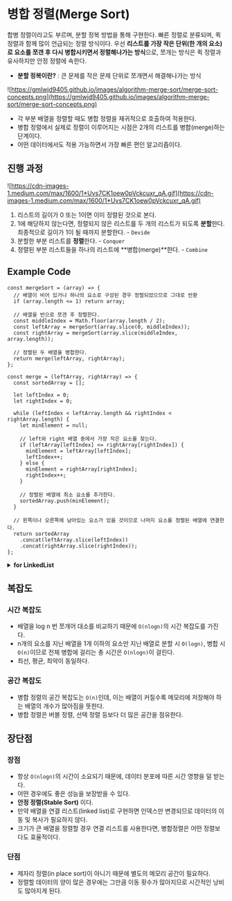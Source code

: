 # 병합 정렬(Merge Sort)

합병 정렬이라고도 부르며, 분할 정복 방법을 통해 구현한다. 빠른 정렬로 분류되며, 퀵 정렬과 함께 많이 언급되는 정렬 방식이다. 우선 **리스트를 가장 작은 단위(한 개의 요소)로 요소를 쪼갠 후 다시 병합시키면서 정렬해나가는 방식**으로, 쪼개는 방식은 퀵 정렬과 유사하지만 안정 정렬에 속한다.

- **분할 정복이란?**
  : 큰 문제를 작은 문제 단위로 쪼개면서 해결해나가는 방식

![https://gmlwjd9405.github.io/images/algorithm-merge-sort/merge-sort-concepts.png](https://gmlwjd9405.github.io/images/algorithm-merge-sort/merge-sort-concepts.png)

- 각 부분 배열을 정렬할 때도 병합 정렬을 재귀적으로 호출하여 적용한다.
- 병합 정렬에서 실제로 정렬이 이루어지는 시점은 2개의 리스트를 병합(merge)하는 단계이다.
- 어떤 데이터에서도 적용 가능하면서 가장 빠른 편인 알고리즘이다.

## 진행 과정

![https://cdn-images-1.medium.com/max/1600/1*Uvs7CK1oew0pVckcuxr_qA.gif](https://cdn-images-1.medium.com/max/1600/1*Uvs7CK1oew0pVckcuxr_qA.gif)

1. 리스트의 길이가 0 또는 1이면 이미 정렬된 것으로 본다.
2. 1에 해당하지 않는다면, 정렬되지 않은 리스트를 두 개의 리스트가 되도록 **분할**한다. 최종적으로 길이가 1이 될 때까지 분할한다. - `Devide`
3. 분할한 부분 리스트를 **정렬**한다. - `Conquer`
4. 정렬된 부분 리스트들을 하나의 리스트에 **병합(merge)**한다. - `Combine`

## Example Code

```tsx
const mergeSort = (array) => {
  // 배열이 비어 있거나 하나의 요소로 구성된 경우 정렬되었으므로 그대로 반환
  if (array.length <= 1) return array;

  // 배열을 반으로 쪼갠 후 정렬한다.
  const middleIndex = Math.floor(array.length / 2);
  const leftArray = mergeSort(array.slice(0, middleIndex));
  const rightArray = mergeSort(array.slice(middleIndex, array.length));

  // 정렬된 두 배열을 병합한다.
  return merge(leftArray, rightArray);
};

const merge = (leftArray, rightArray) => {
  const sortedArray = [];

  let leftIndex = 0;
  let rightIndex = 0;

  while (leftIndex < leftArray.length && rightIndex < rightArray.length) {
    let minElement = null;

    // left와 right 배열 중에서 가장 작은 요소를 찾는다.
    if (leftArray[leftIndex] <= rightArray[rightIndex]) {
      minElement = leftArray[leftIndex];
      leftIndex++;
    } else {
      minElement = rightArray[rightIndex];
      rightIndex++;
    }

    // 정렬된 배열에 최소 요소를 추가한다.
    sortedArray.push(minElement);
  }

  // 왼쪽이나 오른쪽에 남아있는 요소가 있을 것이므로 나머지 요소를 정렬된 배열에 연결한다.
  return sortedArray
    .concat(leftArray.slice(leftIndex))
    .concat(rightArray.slice(rightIndex));
};
```

<details><summary><b>for LinkedList</b></summary><div markdown="1">

```tsx
import LinkedList from '../../../data-structures/linked-list';
import LinkedListNode from '../../../data-structures/linked-list/LinkedListNode';

const mergeSort = <T,>(list: LinkedList<T>) => {
  if (list.size() <= 1) return list;

  let mid = list.size() / 2;
  let leftList: LinkedList<T> = new LinkedList<T>();
  let rightList: LinkedList<T> = new LinkedList<T>();

  let index = 1;
  let node: LinkedListNode<T> = list.head!; // list의 head 노드 가져오기

  while (node !== null) {
    if (index <= mid) leftList.add(node.value);
    else rightList.add(node.value);

    index++;
    node = node.next!;
  }

  leftList = mergeSort(leftList);
  rightList = mergeSort(rightList);

  return merge(leftList, rightList);
};

const merge = <T,>(leftList: LinkedList<T>, rightList: LinkedList<T>) => {
  const sortedList = new LinkedList<T>();

  while (leftList.size() > 0 && rightList.size() > 0) {
    if (leftList.head!.value <= rightList.head!.value) {
      sortedList.add(leftList.removeFirst()!);
    } else {
      sortedList.add(rightList.removeFirst()!);
    }
  }

  while (leftList.size() > 0) {
    sortedList.add(leftList.removeFirst()!);
  }
  while (rightList.size() > 0) {
    sortedList.add(rightList.removeFirst()!);
  }

  return sortedList;
};
```

</div></details>

## 복잡도

### 시간 복잡도

- 배열을 log n 번 쪼개어 대소를 비교하기 때문에 `O(nlogn)`의 시간 복잡도를 가진다.
- n개의 요소를 지닌 배열을 1개 이하의 요소만 지닌 배열로 분할 시 `O(logn)`, 병합 시 `O(n)`이므로 전체 병합에 걸리는 총 시간은 `O(nlogn)`이 걸린다.
- 최선, 평균, 최악이 동일하다.

### 공간 복잡도

- 병합 정렬의 공간 복잡도는 `O(n)`인데, 이는 배열이 커질수록 메모리에 저장해야 하는 배열의 개수가 많아짐을 뜻한다.
- 병합 정렬은 버블 정렬, 선택 정렬 등보다 더 많은 공간을 점유한다.

## 장단점

### 장점

- 항상 `O(nlogn)`의 시간이 소요되기 때문에, 데이터 분포에 따른 시간 영향을 덜 받는다.
- 어떤 경우에도 좋은 성능을 보장받을 수 있다.
- **안정 정렬(Stable Sort)** 이다.
- 만약 배열을 연결 리스트(linked list)로 구현하면 인덱스만 변경되므로 데이터의 이동 및 복사가 필요하지 않다.
- 크기가 큰 배열을 정렬할 경우 연결 리스트를 사용한다면, 병합정렬은 어떤 정렬보다도 효율적이다.

### 단점

- 제자리 정렬(in place sort)이 아니기 때문에 별도의 메모리 공간이 필요하다.
- 정렬할 데이터의 양이 많은 경우에는 그만큼 이동 횟수가 많아지므로 시간적인 낭비도 많아지게 된다.
